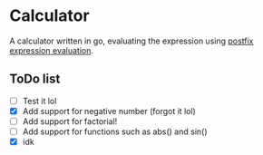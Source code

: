 # Calculator
A calculator written in go, evaluating the expression using [postfix expression evaluation](https://algotree.org/algorithms/stack_based/evaluate_infix/).

## ToDo list
- [ ] Test it lol
- [x] Add support for negative number (forgot it lol)
- [ ] Add support for factorial!
- [ ] Add support for functions such as abs() and sin()
- [x] idk
